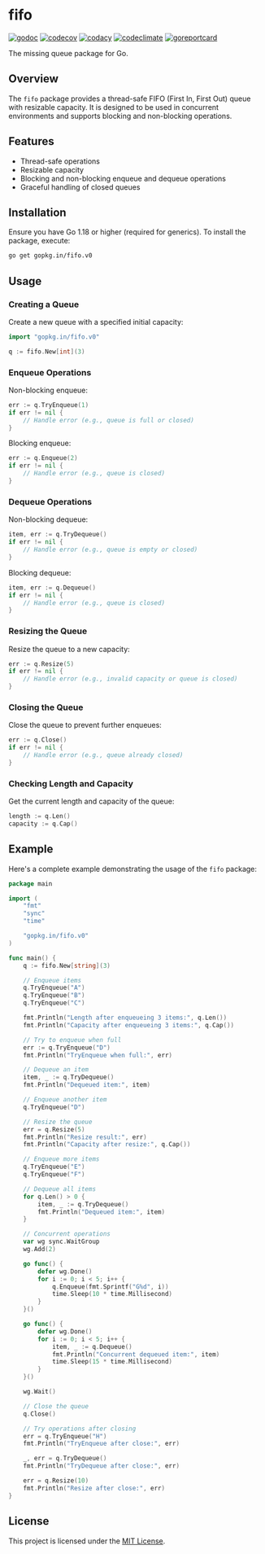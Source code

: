 # fifo

[![godoc](https://pkg.go.dev/badge/gopkg.in/fifo.v0.svg)](https://pkg.go.dev/gopkg.in/fifo.v0)
[![codecov](https://codecov.io/gh/go-fifo/fifo/graph/badge.svg?token=463HXD6XJY)](https://codecov.io/gh/go-fifo/fifo)
[![codacy](https://app.codacy.com/project/badge/Grade/8cda947ddc8443dfa59effbf8b337dd1)](https://app.codacy.com/gh/go-fifo/fifo/dashboard?utm_source=gh&utm_medium=referral&utm_content=&utm_campaign=Badge_grade)
[![codeclimate](https://api.codeclimate.com/v1/badges/b71ad41ce072787fb1fe/maintainability)](https://codeclimate.com/github/go-fifo/fifo/maintainability)
[![goreportcard](https://goreportcard.com/badge/gopkg.in/fifo.v0)](https://goreportcard.com/report/gopkg.in/fifo.v0)

The missing queue package for Go.

## Overview

The `fifo` package provides a thread-safe FIFO (First In, First Out) queue with resizable capacity. It is designed to be used in concurrent environments and supports blocking and non-blocking operations.

## Features

- Thread-safe operations
- Resizable capacity
- Blocking and non-blocking enqueue and dequeue operations
- Graceful handling of closed queues

## Installation

Ensure you have Go 1.18 or higher (required for generics). To install the package, execute:

```bash
go get gopkg.in/fifo.v0
```

## Usage

### Creating a Queue

Create a new queue with a specified initial capacity:

```go
import "gopkg.in/fifo.v0"

q := fifo.New[int](3)
```

### Enqueue Operations

Non-blocking enqueue:

```go
err := q.TryEnqueue(1)
if err != nil {
    // Handle error (e.g., queue is full or closed)
}
```

Blocking enqueue:

```go
err := q.Enqueue(2)
if err != nil {
    // Handle error (e.g., queue is closed)
}
```

### Dequeue Operations

Non-blocking dequeue:

```go
item, err := q.TryDequeue()
if err != nil {
    // Handle error (e.g., queue is empty or closed)
}
```

Blocking dequeue:

```go
item, err := q.Dequeue()
if err != nil {
    // Handle error (e.g., queue is closed)
}
```

### Resizing the Queue

Resize the queue to a new capacity:

```go
err := q.Resize(5)
if err != nil {
    // Handle error (e.g., invalid capacity or queue is closed)
}
```

### Closing the Queue

Close the queue to prevent further enqueues:

```go
err := q.Close()
if err != nil {
    // Handle error (e.g., queue already closed)
}
```

### Checking Length and Capacity

Get the current length and capacity of the queue:

```go
length := q.Len()
capacity := q.Cap()
```

## Example

Here's a complete example demonstrating the usage of the `fifo` package:

```go
package main

import (
	"fmt"
	"sync"
	"time"

	"gopkg.in/fifo.v0"
)

func main() {
	q := fifo.New[string](3)

	// Enqueue items
	q.TryEnqueue("A")
	q.TryEnqueue("B")
	q.TryEnqueue("C")

	fmt.Println("Length after enqueueing 3 items:", q.Len())
	fmt.Println("Capacity after enqueueing 3 items:", q.Cap())

	// Try to enqueue when full
	err := q.TryEnqueue("D")
	fmt.Println("TryEnqueue when full:", err)

	// Dequeue an item
	item, _ := q.TryDequeue()
	fmt.Println("Dequeued item:", item)

	// Enqueue another item
	q.TryEnqueue("D")

	// Resize the queue
	err = q.Resize(5)
	fmt.Println("Resize result:", err)
	fmt.Println("Capacity after resize:", q.Cap())

	// Enqueue more items
	q.TryEnqueue("E")
	q.TryEnqueue("F")

	// Dequeue all items
	for q.Len() > 0 {
		item, _ := q.TryDequeue()
		fmt.Println("Dequeued item:", item)
	}

	// Concurrent operations
	var wg sync.WaitGroup
	wg.Add(2)

	go func() {
		defer wg.Done()
		for i := 0; i < 5; i++ {
			q.Enqueue(fmt.Sprintf("G%d", i))
			time.Sleep(10 * time.Millisecond)
		}
	}()

	go func() {
		defer wg.Done()
		for i := 0; i < 5; i++ {
			item, _ := q.Dequeue()
			fmt.Println("Concurrent dequeued item:", item)
			time.Sleep(15 * time.Millisecond)
		}
	}()

	wg.Wait()

	// Close the queue
	q.Close()

	// Try operations after closing
	err = q.TryEnqueue("H")
	fmt.Println("TryEnqueue after close:", err)

	_, err = q.TryDequeue()
	fmt.Println("TryDequeue after close:", err)

	err = q.Resize(10)
	fmt.Println("Resize after close:", err)
}
```

## License

This project is licensed under the [MIT License](LICENSE).
